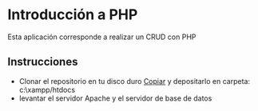 # Introducción a PHP
Esta aplicación corresponde a realizar un CRUD con PHP

## Instrucciones
- Clonar el repositorio en tu disco duro [Copiar](https://github.com/Aplicaciones-Web-Barron-UTNG/intro_php.git) y depositarlo en carpeta: c:\xampp/htdocs
- levantar el servidor Apache y el servidor de base de datos

